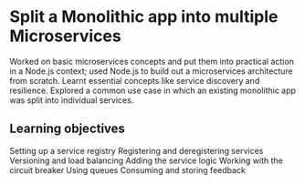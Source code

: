 
# Split a Monolithic app into multiple Microservices
Worked on basic microservices concepts and put them into practical action in a Node.js context; used Node.js to build out a microservices architecture from scratch. Learnt essential concepts like service discovery and resilience. Explored a common use case in which an existing monolithic app was split into individual services.

## Learning objectives
Setting up a service registry
Registering and deregistering services
Versioning and load balancing
Adding the service logic
Working with the circuit breaker
Using queues
Consuming and storing feedback
